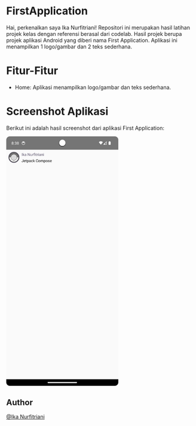 # FirstApplication
Hai, perkenalkan saya Ika Nurfitriani! Repositori ini merupakan hasil latihan projek kelas dengan referensi berasal dari codelab. Hasil projek berupa projek aplikasi Android yang diberi nama First Application. Aplikasi ini menampilkan 1 logo/gambar dan 2 teks sederhana.

# Fitur-Fitur
- Home: Aplikasi menampilkan logo/gambar dan teks sederhana.

# Screenshot Aplikasi
Berikut ini adalah hasil screenshot dari aplikasi First Application:

<img src="Screenshots/Home.png" alt="Home" width="300">

## Author
[@Ika Nurfitriani](https://github.com/ikanurfitriani)